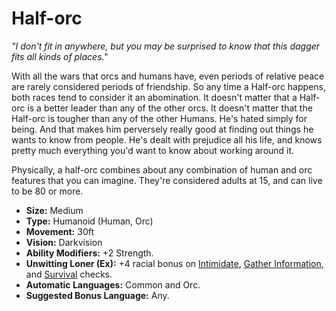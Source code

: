 # Half-orc
_"I don't fit in anywhere, but you may be surprised to know that this dagger fits all kinds of places."_

With all the wars that orcs and humans have, even periods of relative peace are rarely considered periods of friendship. So any time a Half-orc happens, both races tend to consider it an abomination. It doesn't matter that a Half-orc is a better leader than any of the other orcs. It doesn't matter that the Half-orc is tougher than any of the other Humans. He's hated simply for being. And that makes him perversely really good at finding out things he wants to know from people. He's dealt with prejudice all his life, and knows pretty much everything you'd want to know about working around it.

Physically, a half-orc combines about any combination of human and orc features that you can imagine. They're considered adults at 15, and can live to be 80 or more.

* __Size:__ Medium
* __Type:__ Humanoid (Human, Orc)
* __Movement:__ 30ft
* __Vision:__ Darkvision
* __Ability Modifiers:__ +2 Strength.
* __Unwitting Loner (Ex):__ +4 racial bonus on [Intimidate](skills/intimidate.md), [Gather Information](skills/gather_information.md), and [Survival](skills/survival.md) checks.
* __Automatic Languages:__ Common and Orc.
* __Suggested Bonus Language:__ Any.
